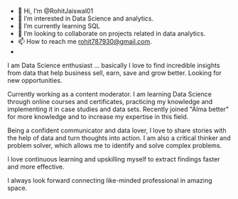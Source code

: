 - 👋 Hi, I’m @RohitJaiswal01
- 👀 I’m interested in Data Science and analytics. 
- 🌱 I’m currently learning SQL
- 💞️ I’m looking to collaborate on projects related in data analytics.
- 📫 How to reach me rohit787930@gmail.com.
- 
I am Data Science enthusiast ... basically I love to find incredible insights from data that help business sell, earn, save and grow better. Looking for new opportunities. 

Currently working as a content moderator. I am learning Data Science through online courses and certificates, practicing my knowledge and implementing it in case studies and data sets. Recently joined "Alma better" for more knowledge and to increase my expertise in this field. 

Being a confident communicator and data lover, I love to share stories with the help of data and turn thoughts into action. I am also a critical thinker and problem solver, which allows me to identify and solve complex problems.

I love continuous learning and upskilling myself to extract findings faster and more effective.

I always look forward connecting like-minded professional in amazing space.
<!---
RohitJaiswal01/RohitJaiswal01 is a ✨ special ✨ repository because its `README.md` (this file) appears on your GitHub profile.
You can click the Preview link to take a look at your changes.
--->
